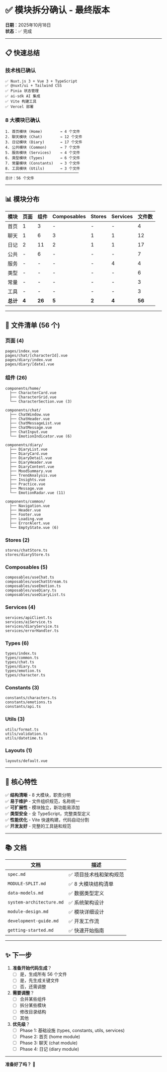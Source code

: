 # ✅ 模块拆分确认 - 最终版本

**日期**：2025年10月18日  
**状态**：✅ 完成

---

## 📋 快速总结

### 技术栈已确认
```
✅ Nuxt.js 3 + Vue 3 + TypeScript
✅ @nuxt/ui + Tailwind CSS
✅ Pinia 状态管理
✅ ai-sdk AI 集成
✅ Vite 构建工具
✅ Vercel 部署
```

### 8 大模块已确认
```
1. 首页模块 (Home)        → 4 个文件
2. 聊天模块 (Chat)        → 12 个文件
3. 日记模块 (Diary)       → 17 个文件
4. 公共模块 (Common)      → 7 个文件
5. 服务模块 (Services)    → 4 个文件
6. 类型模块 (Types)       → 6 个文件
7. 常量模块 (Constants)   → 3 个文件
8. 工具模块 (Utils)       → 3 个文件
─────────────────────────────────
总计：56 个文件
```

---

## 📊 模块分布

| 模块 | 页面 | 组件 | Composables | Stores | Services | 文件数 |
|------|------|------|-----------|--------|----------|--------|
| 首页 | 1 | 3 | - | - | - | 4 |
| 聊天 | 1 | 6 | 3 | 1 | 1 | 12 |
| 日记 | 2 | 11 | 2 | 1 | 1 | 17 |
| 公共 | - | 6 | - | - | - | 7 |
| 服务 | - | - | - | - | 4 | 4 |
| 类型 | - | - | - | - | - | 6 |
| 常量 | - | - | - | - | - | 3 |
| 工具 | - | - | - | - | - | 3 |
| **总计** | **4** | **26** | **5** | **2** | **4** | **56** |

---

## 📁 文件清单 (56 个)

### 页面 (4)
```
pages/index.vue
pages/chat/[characterId].vue
pages/diary/index.vue
pages/diary/[date].vue
```

### 组件 (26)
```
components/home/
  ├── CharacterCard.vue
  ├── CharacterGrid.vue
  └── CharacterSection.vue (3)

components/chat/
  ├── ChatWindow.vue
  ├── ChatHeader.vue
  ├── ChatMessageList.vue
  ├── ChatMessage.vue
  ├── ChatInput.vue
  └── EmotionIndicator.vue (6)

components/diary/
  ├── DiaryList.vue
  ├── DiaryCard.vue
  ├── DiaryDetail.vue
  ├── DiaryHeader.vue
  ├── DiaryContent.vue
  ├── MoodSummary.vue
  ├── TrendAnalysis.vue
  ├── Insights.vue
  ├── Practice.vue
  ├── Message.vue
  └── EmotionRadar.vue (11)

components/common/
  ├── Navigation.vue
  ├── Header.vue
  ├── Footer.vue
  ├── Loading.vue
  ├── ErrorAlert.vue
  └── EmptyState.vue (6)
```

### Stores (2)
```
stores/chatStore.ts
stores/diaryStore.ts
```

### Composables (5)
```
composables/useChat.ts
composables/useChatStream.ts
composables/useEmotion.ts
composables/useDiary.ts
composables/useDiaryList.ts
```

### Services (4)
```
services/apiClient.ts
services/aiService.ts
services/diaryService.ts
services/errorHandler.ts
```

### Types (6)
```
types/index.ts
types/common.ts
types/chat.ts
types/diary.ts
types/emotion.ts
types/character.ts
```

### Constants (3)
```
constants/characters.ts
constants/emotions.ts
constants/api.ts
```

### Utils (3)
```
utils/format.ts
utils/validation.ts
utils/datetime.ts
```

### Layouts (1)
```
layouts/default.vue
```

---

## 🎯 核心特性

✅ **结构清晰** - 8 大模块，职责分明  
✅ **易于维护** - 文件组织规范，名称统一  
✅ **可扩展性** - 模块独立，新功能易添加  
✅ **类型安全** - 全 TypeScript，完整类型定义  
✅ **性能优化** - Vite 快速构建，代码自动分割  
✅ **开发友好** - 完整的工具链和规范  

---

## 📚 文档

| 文档 | 描述 |
|------|------|
| `spec.md` | ✅ 项目技术栈和架构规范 |
| `MODULE-SPLIT.md` | ✅ 8 大模块结构清单 |
| `data-models.md` | ✅ 数据类型定义 |
| `system-architecture.md` | ✅ 系统架构设计 |
| `module-design.md` | ✅ 模块详细设计 |
| `development-guide.md` | ✅ 开发工作流 |
| `getting-started.md` | ✅ 快速开始指南 |

---

## ✨ 下一步

1. **准备开始代码生成**？
   - [ ] 是，生成所有 56 个文件
   - [ ] 是，先生成关键文件
   - [ ] 否，还需调整

2. **需要调整**？
   - [ ] 合并某些组件
   - [ ] 拆分某些模块
   - [ ] 修改目录结构
   - [ ] 其他

3. **优先级**？
   - [ ] Phase 1: 基础设施 (types, constants, utils, services)
   - [ ] Phase 2: 首页 (home module)
   - [ ] Phase 3: 聊天 (chat module)
   - [ ] Phase 4: 日记 (diary module)

---

**准备好了吗？** 🚀

